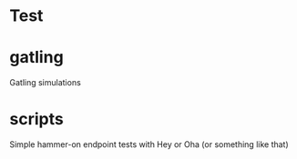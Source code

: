 # Test

# gatling

Gatling simulations

# scripts

Simple hammer-on endpoint tests with Hey or Oha (or something like that)